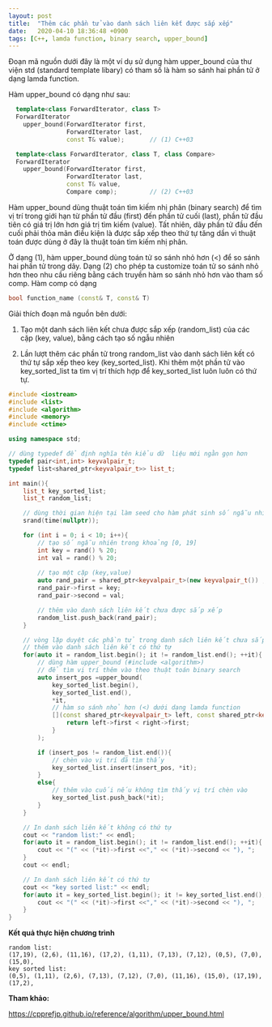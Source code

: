 ```yaml
---
layout: post
title:  "Thêm các phần tử vào danh sách liên kết được sắp xếp"
date:   2020-04-10 18:36:48 +0900
tags: [C++, lamda function, binary search, upper_bound]
---
```


Đoạn mã nguồn dưới đây là một ví dụ sử dụng hàm upper_bound của thư viện std (standard template libary) có tham số là hàm so sánh hai phần tử ở dạng lamda function.

Hàm upper_bound có dạng như sau:

```cpp
  template<class ForwardIterator, class T>
  ForwardIterator
    upper_bound(ForwardIterator first,
                ForwardIterator last,
                const T& value);       // (1) C++03

  template<class ForwardIterator, class T, class Compare>
  ForwardIterator
    upper_bound(ForwardIterator first,
                ForwardIterator last,
                const T& value,
                Compare comp);         // (2) C++03
```

Hàm upper_bound dùng thuật toán tìm kiếm nhị phân (binary search) để tìm vị trí trong giới hạn từ phần tử đầu (first) đến phần tử cuối (last), phần tử đầu tiên có giá trị lớn hơn giá trị tìm kiếm (value). Tất nhiên, dãy phần tử đầu đến cuối phải thỏa mãn điều kiện là được sắp xếp theo thứ tự tăng dần vì thuật toán được dùng ở đây là thuật toán tìm kiếm nhị phân.

Ở dạng (1), hàm upper_bound dùng toán tử so sánh nhỏ hơn (<) để so sánh hai phần tử trong dãy. Dạng (2) cho phép ta customize toán tử so sánh nhỏ hơn theo nhu cầu riêng bằng cách truyền hàm so sánh nhỏ hơn vào tham số comp. Hàm comp có dạng
```cpp
bool function_name (const& T, const& T)
```

Giải thích đoạn mã nguồn bên dưới:
1. Tạo một danh sách liên kết chưa được sắp xếp (random_list) của các cặp (key, value), bằng cách tạo số ngẫu nhiên

2. Lần lượt thêm các phần tử trong random_list vào danh sách liên kết có thứ tự sắp xếp theo key (key_sorted_list). Khi thêm một phần tử vào key_sorted_list ta tìm vị trí thích hợp để key_sorted_list luôn luôn có thứ tự. 

```cpp
#include <iostream>
#include <list>
#include <algorithm>
#include <memory>
#include <ctime>

using namespace std;

// dùng typedef để định nghĩa tên kiểu dữ  liệu mới ngằn gọn hơn
typedef pair<int,int> keyvalpair_t;
typedef list<shared_ptr<keyvalpair_t>> list_t;

int main(){
    list_t key_sorted_list;
    list_t random_list;

    // dùng thời gian hiện tại làm seed cho hàm phát sinh số ngẫu nhiên
    srand(time(nullptr));

    for (int i = 0; i < 10; i++){
        // tạo số ngẫu nhiên trong khoảng [0, 19]
        int key = rand() % 20;
        int val = rand() % 20;
        
        // tạo một cặp (key,value)
        auto rand_pair = shared_ptr<keyvalpair_t>(new keyvalpair_t()) ;
        rand_pair->first = key;
        rand_pair->second = val;

        // thêm vào danh sách liên kết chưa được sắp xếp
        random_list.push_back(rand_pair);
    }

    // vòng lặp duyệt các phần tử trong danh sách liên kết chưa sắp xếp,
    // thêm vào danh sách liên kết có thứ tự
    for(auto it = random_list.begin(); it != random_list.end(); ++it){
        // dùng hàm upper_bound (#include <algorithm>)
        // để tìm vị trí thêm vào theo thuật toán binary search
        auto insert_pos =upper_bound(
            key_sorted_list.begin(),
            key_sorted_list.end(),
            *it,
            // hàm so sánh nhỏ hơn (<) dưới dạng lamda function
            [](const shared_ptr<keyvalpair_t> left, const shared_ptr<keyvalpair_t> right) -> bool{
                return left->first < right->first;
            }
        );

        if (insert_pos != random_list.end()){
            // chèn vào vị trí đã tìm thấy
            key_sorted_list.insert(insert_pos, *it);
        }
        else{
            // thêm vào cuối nếu không tìm thấy vị trí chèn vào
            key_sorted_list.push_back(*it);
        }
    }

    // In danh sách liên kết không có thứ tự 
    cout << "random list:" << endl;
    for(auto it = random_list.begin(); it != random_list.end(); ++it){
        cout << "(" << (*it)->first <<"," << (*it)->second << "), ";
    }
    cout << endl;

    // In danh sách liên kết có thứ tự
    cout << "key sorted list:" << endl;
    for(auto it = key_sorted_list.begin(); it != key_sorted_list.end(); ++it){
        cout << "(" << (*it)->first <<"," << (*it)->second << "), ";
    }
}
```

__Kết quả thực hiện chương trình__

```
random list:
(17,19), (2,6), (11,16), (17,2), (1,11), (7,13), (7,12), (0,5), (7,0), (15,0),
key sorted list:
(0,5), (1,11), (2,6), (7,13), (7,12), (7,0), (11,16), (15,0), (17,19), (17,2),
```

__Tham khảo:__

<a href="https://cpprefjp.github.io/reference/algorithm/upper_bound.html">https://cpprefjp.github.io/reference/algorithm/upper_bound.html</a>